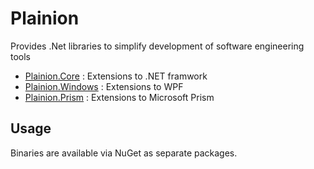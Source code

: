 # Plainion

Provides .Net libraries to simplify development of software engineering tools 

- [Plainion.Core](https://github.com/ronin4net/Plainion/wiki/Plainion.Core) : Extensions to .NET framwork 
- [Plainion.Windows](https://github.com/ronin4net/Plainion/wiki/Plainion.Windows) : Extensions to WPF
- [Plainion.Prism](https://github.com/ronin4net/Plainion/wiki/Plainion.Prism) :  Extensions to Microsoft Prism

## Usage

Binaries are available via NuGet as separate packages.

